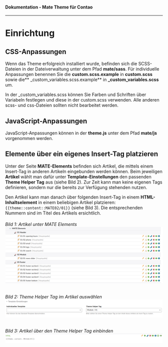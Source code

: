 #### Dokumentation - Mate Theme für Contao

---

# Einrichtung

## CSS-Anpassungen

Wenn das Theme erfolgreich installiert wurde, befinden sich die SCSS-Dateien in der Dateiverwaltung unter dem Pfad **mate/sass**. Für individuelle Anpassungen benennen Sie die **custom.scss.example** in **custom.scss** sowie die** \_custom\_variables.scss.example** in **\_custom\_variables.scss** um.

In der \_custom\_variables.scss können Sie Farben und Schriften über Variabeln festlegen und diese in der custom.scss verwenden. Alle anderen scss- und css-Dateien sollten nicht bearbeitet werden.

## JavaScript-Anpassungen

JavaScript-Anpassungen können in der **theme.js** unter dem Pfad **mate/js** vorgenommen werden.

## Elemente über ein eigenes Insert-Tag platzieren

Unter der Seite **MATE-Elements** befinden sich Artikel, die mittels einem Insert-Tag in anderen Artikeln eingebunden werden können. Beim jeweiligen **Artikel** wählt man dafür unter **Template-Einstellungen** den passenden **Theme Helper Tag** aus \(siehe Bild 2\). Zur Zeit kann man keine eigenen Tags definieren, sondern nur die bereits zur Verfügung stehenden nutzen.

Den Artikel kann man danach über folgenden Insert-Tag in einem **HTML-Inhaltselement** in einem beliebigen Artikel platzieren: `{{theme::content::MATE02/01}}` \(siehe Bild 3\). Die entsprechenden Nummern sind im Titel des Artikels ersichtlich.

###### Bild 1: Artikel unter MATE Elements![](/mate-theme/images/theme-helper.png)

###### Bild 2: Theme Helper Tag im Artikel auswählen![](/mate-theme/images/theme-helper-tag.png)

###### Bild 3: Artikel über den Theme Helper Tag einbinden![](/mate-theme/images/theme-helper-tag-einbinden.png)



